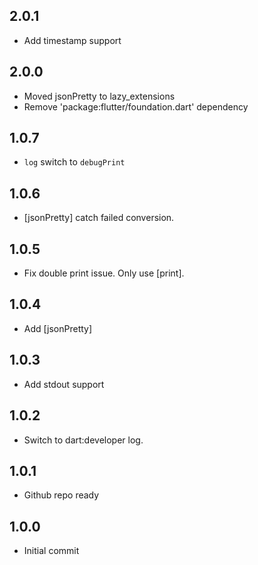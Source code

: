 ## 2.0.1

- Add timestamp support

## 2.0.0

- Moved jsonPretty to lazy_extensions
- Remove 'package:flutter/foundation.dart' dependency

## 1.0.7

- `log` switch to `debugPrint`

## 1.0.6

- [jsonPretty] catch failed conversion.

## 1.0.5

- Fix double print issue. Only use [print].

## 1.0.4

- Add [jsonPretty]

## 1.0.3

- Add stdout support

## 1.0.2

- Switch to dart:developer log.

## 1.0.1

- Github repo ready

## 1.0.0

- Initial commit
